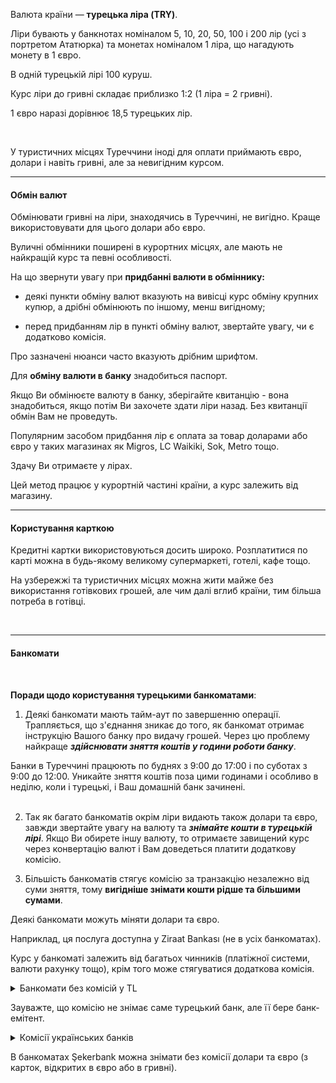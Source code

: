 Валюта країни — **турецька ліра (TRY)**.

Ліри бувають у банкнотах номіналом 5, 10, 20, 50, 100 і 200 лір (усі з портретом Ататюрка) та монетах номіналом 1 ліра, що нагадують монету в 1 євро. 

В одній турецькій лірі 100 куруш.

<section>
Курс ліри до гривні складає приблизко 1:2 (1 ліра = 2 гривні).

1 євро наразі дорівнює 18,5 турецьких лір.
</section>

</br>

У туристичних місцях Туреччини іноді для оплати приймають євро, долари і навіть гривні, але за невигідним курсом.



***

#### Обмін валют

Обмінювати гривні на ліри, знаходячись в Туреччині, не вигідно. Краще використовувати для цього долари або євро.

Вуличні обмінники поширені в курортних місцях, але мають не найкращій курс та певні особливості.

На що звернути увагу при **придбанні валюти в обміннику:**

- деякі пункти обміну валют вказують на вивісці курс обміну крупних купюр, а дрібні обмінюють по іншому, менш вигідному;

- перед придбанням лір в пункті обміну валют, звертайте увагу, чи є додатково комісія. 

Про зазначені нюанси часто вказують дрібним шрифтом.


Для **обміну валюти в банку** знадобиться паспорт. 

Якщо Ви обмінюєте валюту в банку, зберігайте квитанцію - вона знадобиться, якщо потім Ви захочете здати ліри назад. Без квитанції обмін Вам не проведуть.

<section type="tip">

Популярним засобом придбання лір є оплата за товар доларами або євро у таких магазинах як Migros, LC Waikiki, Sok, Metro тощо. 

Здачу Ви отримаєте у лірах. 

Цей метод працює у курортній частині країни, а курс залежить від магазину.
</section>


***

#### Користування карткою

Кредитні картки використовуються досить широко. Розплатитися по карті можна в будь-якому великому супермаркеті, готелі, кафе тощо. 

<section>

На узбережжі та туристичних місцях можна жити майже без використання готівкових грошей, але чим далі вглиб країни, тим більша потреба в готівці.
</section>

</br>

***

#### Банкомати

</br>

**Поради щодо користування турецькими банкоматами**:

1. Деякі банкомати мають тайм-аут по завершенню операції. Трапляється, що з'єднання зникає до того, як банкомат отримає інструкцію Вашого банку про видачу грошей. Через цю проблему найкраще ***здійснювати зняття коштів у години роботи банку***.

<section>
Банки в Туреччині працюють по буднях з 9:00 до 17:00 і по суботах з 9:00 до 12:00. Уникайте зняття коштів поза цими годинами і особливо в неділю, коли і турецькі, і Ваш домашній банк зачинені.
</section>

</br>


2. Так як багато банкоматів окрім ліри видають також долари та євро, завжди звертайте увагу на валюту та ***знімайте кошти в турецькій лірі***. Якщо Ви обирете іншу валюту, то отримаєте завищений курс через конвертацію валют і Вам доведеться платити додаткову комісію.


3. Більшість банкоматів стягує комісію за транзакцію незалежно від суми зняття, тому **вигідніше знімати кошти рідше та більшими сумами**.

<section type="note">

Деякі банкомати можуть міняти долари та євро.

Наприклад, ця послуга доступна у Ziraat Bankası (не в усіх банкоматах). 

Курс у банкоматі залежить від багатьох чинників (платіжної системи, валюти рахунку тощо), крім того може стягуватися додаткова комісія.

</section>

<details>
<summary>Банкомати без комісій у TL</summary>

- ING;

- Ziraat;

- Halkbank;

- PTTBank;

- HSBS.

<section type="warning" title="Зверніть увагу">

При знятті готівки треба обирати "Without DCC" - тоді не доведеться платити додаткових 7% за конвертацію. 

</section>


</details>

Зауважте, що комісію не знімає саме турецький банк, але її бере банк-емітент.

<details>
<summary>Комісії українських банків</summary>

Монобанк та Приватбанк - 2%; 

Укрсиббанк в турецькому ТЕБ - 1%; 

ПУМБ - 1,5% + $4.

</details>

<section type="tip">

В банкоматах Şekerbank можна знімати без комісії долари та євро (з карток, відкритих в євро або в гривні).

</section>





